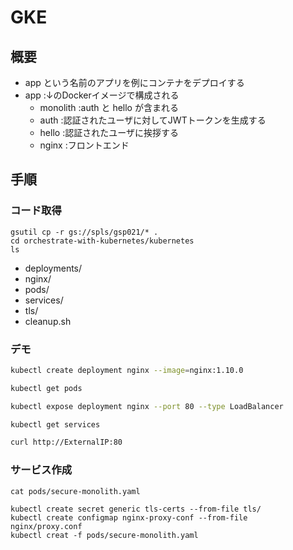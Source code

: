 # GKE

## 概要

- app という名前のアプリを例にコンテナをデプロイする
- app   :↓のDockerイメージで構成される
  - monolith    :auth と hello が含まれる
  - auth        :認証されたユーザに対してJWTトークンを生成する
  - hello       :認証されたユーザに挨拶する
  - nginx       :フロントエンド

## 手順

### コード取得

```
gsutil cp -r gs://spls/gsp021/* .
cd orchestrate-with-kubernetes/kubernetes
ls
```

- deployments/
- nginx/
- pods/
- services/
- tls/
- cleanup.sh

### デモ

```sh
kubectl create deployment nginx --image=nginx:1.10.0

kubectl get pods

kubectl expose deployment nginx --port 80 --type LoadBalancer

kubectl get services

curl http://ExternalIP:80
```

### サービス作成

```
cat pods/secure-monolith.yaml

kubectl create secret generic tls-certs --from-file tls/
kubectl create configmap nginx-proxy-conf --from-file
nginx/proxy.conf
kubectl creat -f pods/secure-monolith.yaml
```
